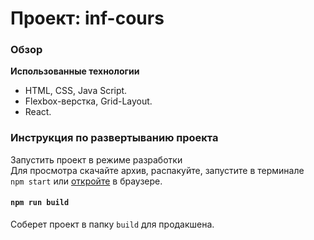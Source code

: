 # Проект: inf-cours

### Обзор

**Использованные технологии**

* HTML, CSS, Java Script.
* Flexbox-верстка, Grid-Layout.
* React.

### Инструкция по развертыванию проекта

Запустить проект в режиме разработки
<br>
Для просмотра скачайте архив, распакуйте, запустите в терминале     
`npm start` или [откройте](https://innaromanova.github.io/inf-cours/) в браузере.

#### `npm run build`

Соберет проект в папку `build` для продакшена.
<br />